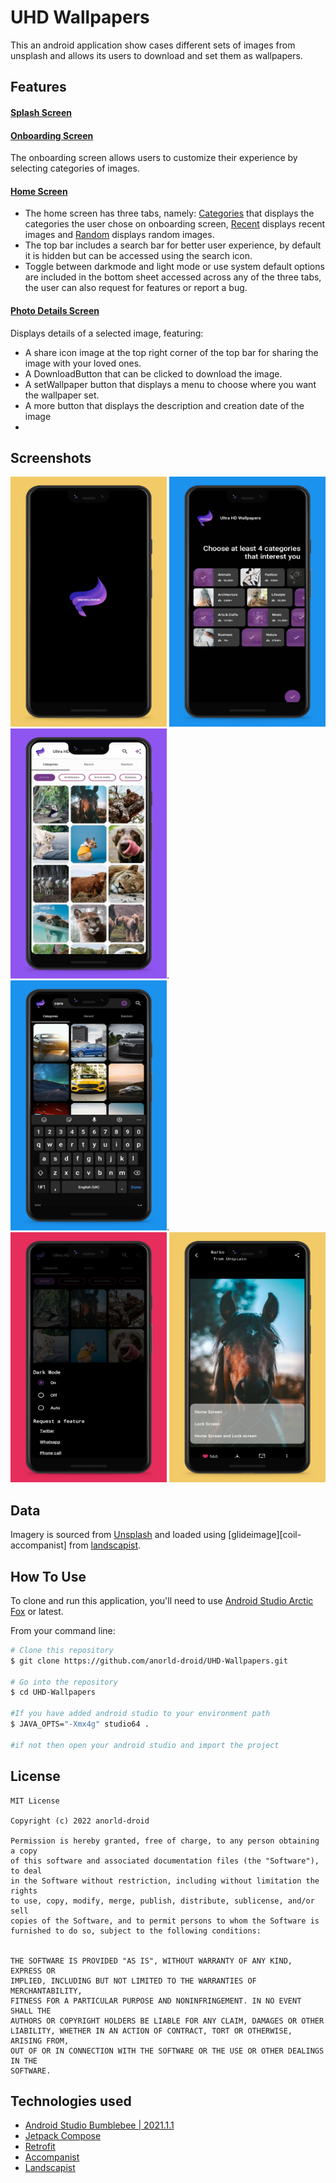 # UHD Wallpapers
 

This an android application show cases different sets of images from unsplash and allows its users to download and set them as wallpapers.
## Features

#### [Splash Screen](app/src/main/java/com/anorlddroid/wallpapers4e/SplashScreenActivity.kt)

#### [Onboarding Screen](app/src/main/java/com/anorlddroid/wallpapers4e/ui/onboarding/)
The onboarding screen allows users to customize their experience by selecting  categories of images.

#### [Home Screen](app/src/main/java/com/anorlddroid/wallpapers4e/ui/home/)
* The home screen has three tabs, namely: [Categories](app/src/main/java/com/anorlddroid/wallpapers4e/ui/home/Categories.kt) that displays the categories the user chose on onboarding screen, [Recent](app/src/main/java/com/anorlddroid/wallpapers4e/ui/home/Recent.kt) displays recent images and [Random](app/src/main/java/com/anorlddroid/wallpapers4e/ui/home/Random.kt) displays random images.
* The top bar includes a search bar for better user experience, by default it is hidden but can be accessed using the search icon.
* Toggle between darkmode and light mode or use system default options are included in the bottom sheet accessed across any of the three tabs, the user can also request for features or report a bug.

#### [Photo Details Screen](app/src/main/java/com/anorlddroid/wallpapers4e/ui/details/)
Displays details of a selected image, featuring:

* A share icon image at the top right corner of the top bar for sharing the image with your loved ones.
* A DownloadButton that can be clicked  to download the image.
* A setWallpaper button that displays a menu to choose where you want the wallpaper set.
* A more button that displays the description and creation date of the image
* 
## Screenshots

<p>
<img src="app-screenshots/splash_screen.jpg" width="250" height="400"/>
<img src="app-screenshots/categories_screen.jpg" width="250" height="400"/>
<img src="app-screenshots/Home.jpg" width="250" height="400"/>.
<img src="app-screenshots/search.jpg" width="250" height="400"/>.
<img src="app-screenshots/Darkmode.jpg" width="250" height="400"/>
<img src="app-screenshots/Set wallpaper.jpg" width="250" height="400"/>
</p>

## Data
Imagery is sourced from [Unsplash](https://unsplash.com/)  and loaded using [glideimage][coil-accompanist] from [landscapist](https://github.com/skydoves/landscapist).


## How To Use 

To clone and run this application, you'll  need to use [Android Studio Arctic Fox](https://developer.android.com/studio) or latest.

From your command line:

```bash
# Clone this repository
$ git clone https://github.com/anorld-droid/UHD-Wallpapers.git

# Go into the repository
$ cd UHD-Wallpapers

#If you have added android studio to your environment path 
$ JAVA_OPTS="-Xmx4g" studio64 .

#if not then open your android studio and import the project
```

## License
```
MIT License

Copyright (c) 2022 anorld-droid

Permission is hereby granted, free of charge, to any person obtaining a copy
of this software and associated documentation files (the "Software"), to deal
in the Software without restriction, including without limitation the rights
to use, copy, modify, merge, publish, distribute, sublicense, and/or sell
copies of the Software, and to permit persons to whom the Software is
furnished to do so, subject to the following conditions:


THE SOFTWARE IS PROVIDED "AS IS", WITHOUT WARRANTY OF ANY KIND, EXPRESS OR
IMPLIED, INCLUDING BUT NOT LIMITED TO THE WARRANTIES OF MERCHANTABILITY,
FITNESS FOR A PARTICULAR PURPOSE AND NONINFRINGEMENT. IN NO EVENT SHALL THE
AUTHORS OR COPYRIGHT HOLDERS BE LIABLE FOR ANY CLAIM, DAMAGES OR OTHER
LIABILITY, WHETHER IN AN ACTION OF CONTRACT, TORT OR OTHERWISE, ARISING FROM,
OUT OF OR IN CONNECTION WITH THE SOFTWARE OR THE USE OR OTHER DEALINGS IN THE
SOFTWARE.
```
## Technologies used
* [Android Studio Bumblebee | 2021.1.1](https://developer.android.com/studio)
* [Jetpack Compose](https://developer.android.com/jetpack/compose)
* [Retrofit](https://square.github.io/retrofit/)
* [Accompanist]( https://google.github.io/accompanist/)
* [Landscapist](https://github.com/skydoves/landscapist)

